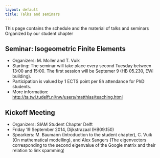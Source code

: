 ```yaml
---
layout: default
title: Talks and seminars
---
```



This page contains the schedule and the material of talks and seminars
Organized by our student chapter

Seminar: Isogeometric Finite Elements
---
+ Organizers: M. Moller and T. Vuik
+ Starting: The seminar will take place every second Tuesday between 13:00 and 15:00. The first session will be Septemer 9 (HB 05.230, EWI building).
+ Participation is valued by 1 ECTS point per 8h attendance for PhD students.
+ More information: http://ta.twi.tudelft.nl/nw/users/matthias/teaching.html

 Kickoff Meeting
---
+ Organizers: SIAM Student Chapter Delft
+ Friday 19 September 2014, Dijkstrazaal (HB09.150)
+ Spearkers: M. Baumann (Introduction to the student chapter), C. Vuik (On mathematical modelling), and Alex Sangers (The eigenvectors corresponding to the second eigenvalue of the Google matrix and their relation to link spamming)

